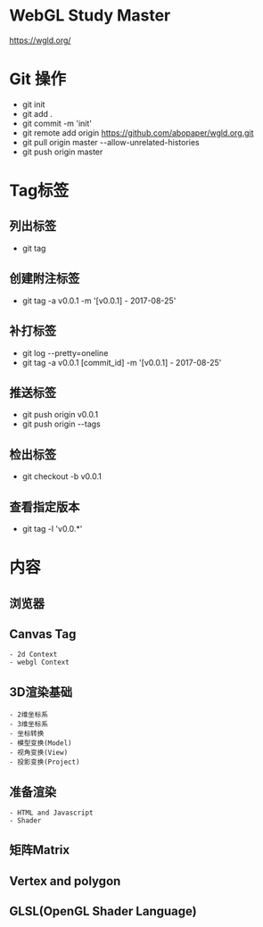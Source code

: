 # WebGL Study Master
https://wgld.org/


# Git 操作

- git init
- git add .
- git commit -m 'init'
- git remote add origin https://github.com/abopaper/wgld.org.git
- git pull origin master --allow-unrelated-histories
- git push origin master

# Tag标签
## 列出标签
- git tag
## 创建附注标签 
- git tag -a v0.0.1 -m '[v0.0.1] - 2017-08-25'
## 补打标签
- git log --pretty=oneline
- git tag -a v0.0.1 [commit_id] -m '[v0.0.1] - 2017-08-25'
## 推送标签
- git push origin v0.0.1
- git push origin --tags
## 检出标签
- git checkout -b v0.0.1 
## 查看指定版本
- git tag -l 'v0.0.*'



# 内容
  ## 浏览器
  ## Canvas Tag
    - 2d Context
    - webgl Context
  ## 3D渲染基础
    - 2维坐标系
    - 3维坐标系
    - 坐标转换
    - 模型变换(Model)
    - 视角变换(View)
    - 投影变换(Project)
  ## 准备渲染
    - HTML and Javascript
    - Shader
  ## 矩阵Matrix
  ## Vertex and polygon
  ## GLSL(OpenGL Shader Language)
  ## 

